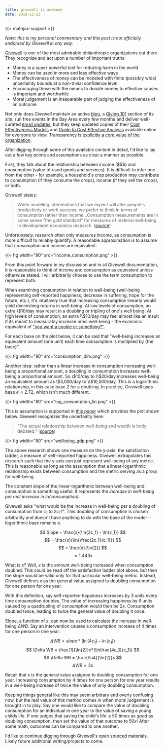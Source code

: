 ```yaml
---
title: givewell is awesome
date: 2019-11-23
---
```


{{< mathjax-support >}}

*Note: this is my personal commentary and this post is not officially endorsed by Givewell in any way.*

[Givewell](https://www.givewell.org/) is one of the most admirable philanthropic organizations out there. They recognize and act upon a number of important truths:
* Money is a super powerful tool for reducing harm in the world
* Money can be used in more and less effective ways
* The effectiveness of money can be modeled with finite (possibly wide) uncertainty bounds at a non-trivial confidence level
* Encouraging those with the means to donate money to effective causes is important and worthwhile
* Moral judgement is an inseparable part of judging the effectiveness of an outcome

Not only does Givewell maintain an active [blog](https://blog.givewell.org/), a [Giving 101](https://www.givewell.org/giving101) section of its site, run free events in the Bay Area every few months and deliver well-curated [email updates](https://www.givewell.org/formstack/email-signup), but they keep updated copies of their [Cost Effectiveness Models](https://www.givewell.org/how-we-work/our-criteria/cost-effectiveness/cost-effectiveness-models) and [Guide to Cost Effective Analysis](https://docs.google.com/document/d/1ZKq-MNU-xtn_48uN33L6VvBEZRAduvjwWMeaEffL4K4/edit) available online for everyone to view. Transparency is [explicitly a core value of the organization](https://www.givewell.org/how-we-work/transparency).

After digging through some of this available content in detail, I'd like to lay out a few key points and assumptions as clear a manner as possible.

First, they talk about the relationship between income ($$$) and consumption (value of used goods and services). It is difficult to infer one from the other - for example, a household's crop production may contribute to consumption (if they consume the crops), income (if they sell the crops), or both.

Givewell states:
> When modeling interventions that we expect will alter people's productivity or work success, we prefer to think in terms of consumption rather than income...Consumption measurements are in some sense "the gold standard" for measures of material well-being in development economics research. ([source](https://docs.google.com/document/d/1ZKq-MNU-xtn_48uN33L6VvBEZRAduvjwWMeaEffL4K4/edit#))

Unfortunately, research often only measures income, as consumption is more difficult to reliably quantify. A reasonable approximation is to assume that consumption and income are equivalent:

{{< fig width="80" src="income_consumption.png" >}}

From this point forward in my discussion and in all Givewell documentation, it is reasonable to think of income and consumption as equivalent unless otherwise stated. I will arbitrarily choose to use the term consumption to represent both.

When examining consumption in relation to well-being (well-being representing self-reported happiness, decrease in suffering, hope for the future, etc.), it's intuitively true that increasing consumption linearly would yield diminishing returns in well-being. At low levels of consumption, an extra \\$10/day may result in a doubling or tripling of one's well being! At high levels of consumption, an extra \\$10/day may feel almost like an insult if its meant to measurably increase ones well-being - the economic equivalent of ["you want a cookie or something?"](https://www.youtube.com/watch?v=cW-wTkUBBeo).

For each base on the plot below, it can be said that "well-being increases an equivalent amount (one unit) each time consumption is multiplied by {the base}".

{{< fig width="80" src="consumption_dim.png" >}}

Another idea: rather than a linear increase in consumption increasing well-being a proportional amount, a doubling in consumption increases well-being a proportional amount. So \\$10/day to \\$20/day increases well-being an equivalent amount as \\$5,000/day to \\$10,000/day. This is a logarithmic relationship, in this case base 2 for a doubling. In practice, Givewell uses base $e \approx 2.72$, which isn't much different.

{{< fig width="80" src="log_consumption_lin.png" >}}

This is assumption is supported in [this paper](http://users.nber.org/~jwolfers/papers/Satiation(AER).pdf) which provides the plot shown below. Givewell recognizes the uncertainty here:
> "The actual relationship between well-being and wealth is hotly debated." ([source](https://docs.google.com/document/d/1ZKq-MNU-xtn_48uN33L6VvBEZRAduvjwWMeaEffL4K4/edit#))

{{< fig width="80" src="wellbeing_gdp.png" >}}

The above research shows one measure on the y-axis: the satisfaction ladder, a measure of self-reported happiness. Givewell extrapolates this research such that the y-axis can just represent well-being of any metric. This is reasonable as long as the assumption that a linear-logarithmic relationship exists between consumption and the metric serving as a proxy for well-being.

The constant slope of the linear-logarithmic between well-being and consumption is something useful. It represents the *increase in well-being per unit increase in $ln(consumption)$*.

Givewell asks "what would be the increase in well-being per a doubling of consumption from $c_1$ to $2c_1$?". This doubling of consumption is chosen arbitrarily and doesn't have anything to do with the base of the model - logarithmic base remains $e$.

$$ Slope = \frac{x}{\ln{2c_1} - \ln{c_1}} $$
$$ = \frac{x}{\ln{\frac{2c_1}{c_1}}} $$
$$ = \frac{x}{\ln{2}} $$
$$ \approx 1.443x $$

What is $x$? Well, $x$ is the amount well-being increased when consumption doubled. This could be read off the satisfaction ladder plot above, but then the slope would be valid only for that particular well-being metric. Instead, Givewell defines $x$ as the <span class="italic">general value assigned to doubling consumption for one person for one year</span>.

With this definition, say self-reported happiness increases by 3 units every time consumption doubles. The value of increasing happiness by 6 units caused by a quadrupling of consumption would then be $2x$. Consumption doubled twice, leading to twice the general value of doubling it once.

Slope, a function of $x$, can now be used to calculate the increase in well-being $\Delta WB$. Say an intervention causes a consumption increase of 4 times for one person in one year:

$$ \Delta WB = slope*(\ln(4c_1) - \ln(c_1)) $$
$$ \Delta WB = \frac{1}{\ln{2}}x*(\ln\frac{4c_1}{c_1}) $$
$$ \Delta WB = \frac{\ln4}{\ln{2}}x $$
$$ \Delta WB = 2x $$

Recall that x is the general value assigned to doubling consumption for one year. Increasing consumption by 4 times for one person for one year results in a well-being increase of twice the value of only doubling consumption.

Keeping things general like this may seem arbitrary and overly confusing now, but the real value of this method comes in when moral judgement is brought in to play. Say one would like to compare the value of doubling consumption for an individual in one year to the value of saving a young childs life. If one judges that saving the child's life is 50 times as good as doubling consumption, then set the value of that outcome to 50$x$! After some math, outcomes can be compared to one another.

I'd like to continue digging through Givewell's open sourced materials. Likely future additional writing/projects to come.
